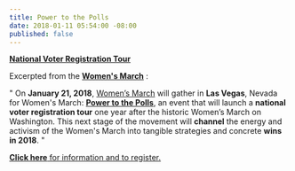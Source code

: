 ```yaml
---
title: Power to the Polls
date: 2018-01-11 05:54:00 -08:00
published: false
---
```


[**National Voter Registration Tour**](http://www.powertothepolls.com/)

Excerpted from the [**Women's March**](https://www.womensmarch.com/march/) :


"  On **January 21, 2018**, [Women’s March](https://www.womensmarch.com/march/) will gather in **Las Vegas**, Nevada for Women's March: [**Power to the Polls**](http://www.powertothepolls.com/), an event that will launch a **national voter registration tour** one year after the historic Women’s March on Washington. This next stage of the movement will **channel** the energy and activism of the Women's March into tangible strategies and concrete **wins in 2018**.  "

[**Click here** for information and to register.](http://www.powertothepolls.com/)